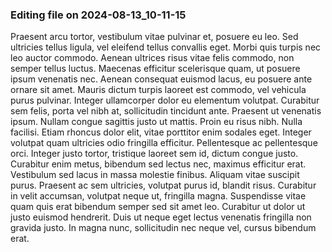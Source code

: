 

### Editing file on 2024-08-13_10-11-15

Praesent arcu tortor, vestibulum vitae pulvinar et, posuere eu leo. Sed ultricies tellus ligula, vel eleifend tellus convallis eget. Morbi quis turpis nec leo auctor commodo. Aenean ultrices risus vitae felis commodo, non semper tellus luctus. Maecenas efficitur scelerisque quam, ut posuere ipsum venenatis nec. Aenean consequat euismod lacus, eu posuere ante ornare sit amet. Mauris dictum turpis laoreet est commodo, vel vehicula purus pulvinar. Integer ullamcorper dolor eu elementum volutpat. Curabitur sem felis, porta vel nibh at, sollicitudin tincidunt ante. Praesent ut venenatis ipsum. Nullam congue sagittis justo ut mattis. Proin eu risus nibh.
Nulla facilisi. Etiam rhoncus dolor elit, vitae porttitor enim sodales eget. Integer volutpat quam ultricies odio fringilla efficitur. Pellentesque ac pellentesque orci. Integer justo tortor, tristique laoreet sem id, dictum congue justo. Curabitur enim metus, bibendum sed lectus nec, maximus efficitur erat. Vestibulum sed lacus in massa molestie finibus.
Aliquam vitae suscipit purus. Praesent ac sem ultricies, volutpat purus id, blandit risus. Curabitur in velit accumsan, volutpat neque ut, fringilla magna. Suspendisse vitae quam quis erat bibendum semper sed sit amet leo. Curabitur ut dolor ut justo euismod hendrerit. Duis ut neque eget lectus venenatis fringilla non gravida justo. In magna nunc, sollicitudin nec neque vel, cursus bibendum erat.


